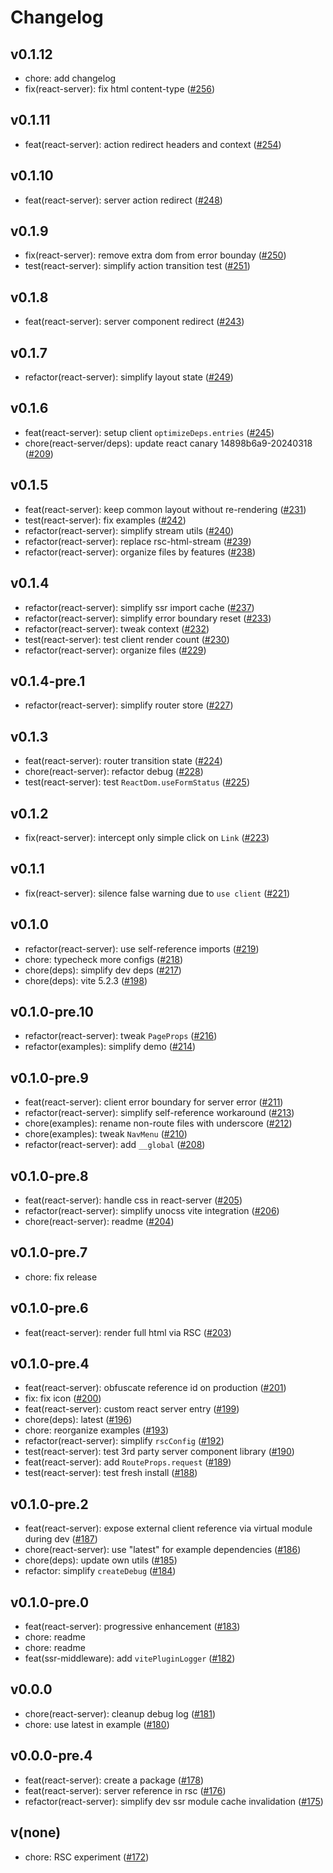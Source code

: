 # Changelog

## v0.1.12

- chore: add changelog
- fix(react-server): fix html content-type ([#256](https://github.com/hi-ogawa/vite-plugins/pull/256))

## v0.1.11

- feat(react-server): action redirect headers and context ([#254](https://github.com/hi-ogawa/vite-plugins/pull/254))

## v0.1.10

- feat(react-server): server action redirect ([#248](https://github.com/hi-ogawa/vite-plugins/pull/248))

## v0.1.9

- fix(react-server): remove extra dom from error bounday ([#250](https://github.com/hi-ogawa/vite-plugins/pull/250))
- test(react-server): simplify action transition test ([#251](https://github.com/hi-ogawa/vite-plugins/pull/251))

## v0.1.8

- feat(react-server): server component redirect ([#243](https://github.com/hi-ogawa/vite-plugins/pull/243))

## v0.1.7

- refactor(react-server): simplify layout state ([#249](https://github.com/hi-ogawa/vite-plugins/pull/249))

## v0.1.6

- feat(react-server): setup client `optimizeDeps.entries` ([#245](https://github.com/hi-ogawa/vite-plugins/pull/245))
- chore(react-server/deps): update react canary 14898b6a9-20240318 ([#209](https://github.com/hi-ogawa/vite-plugins/pull/209))

## v0.1.5

- feat(react-server): keep common layout without re-rendering ([#231](https://github.com/hi-ogawa/vite-plugins/pull/231))
- test(react-server): fix examples ([#242](https://github.com/hi-ogawa/vite-plugins/pull/242))
- refactor(react-server): simplify stream utils ([#240](https://github.com/hi-ogawa/vite-plugins/pull/240))
- refactor(react-server): replace rsc-html-stream ([#239](https://github.com/hi-ogawa/vite-plugins/pull/239))
- refactor(react-server): organize files by features ([#238](https://github.com/hi-ogawa/vite-plugins/pull/238))

## v0.1.4

- refactor(react-server): simplify ssr import cache ([#237](https://github.com/hi-ogawa/vite-plugins/pull/237))
- refactor(react-server): simplify error boundary reset ([#233](https://github.com/hi-ogawa/vite-plugins/pull/233))
- refactor(react-server): tweak context ([#232](https://github.com/hi-ogawa/vite-plugins/pull/232))
- test(react-server): test client render count ([#230](https://github.com/hi-ogawa/vite-plugins/pull/230))
- refactor(react-server): organize files ([#229](https://github.com/hi-ogawa/vite-plugins/pull/229))

## v0.1.4-pre.1

- refactor(react-server): simplify router store ([#227](https://github.com/hi-ogawa/vite-plugins/pull/227))

## v0.1.3

- feat(react-server): router transition state ([#224](https://github.com/hi-ogawa/vite-plugins/pull/224))
- chore(react-server): refactor debug ([#228](https://github.com/hi-ogawa/vite-plugins/pull/228))
- test(react-server): test `ReactDom.useFormStatus` ([#225](https://github.com/hi-ogawa/vite-plugins/pull/225))

## v0.1.2

- fix(react-server): intercept only simple click on `Link` ([#223](https://github.com/hi-ogawa/vite-plugins/pull/223))

## v0.1.1

- fix(react-server): silence false warning due to `use client` ([#221](https://github.com/hi-ogawa/vite-plugins/pull/221))

## v0.1.0

- refactor(react-server): use self-reference imports ([#219](https://github.com/hi-ogawa/vite-plugins/pull/219))
- chore: typecheck more configs ([#218](https://github.com/hi-ogawa/vite-plugins/pull/218))
- chore(deps): simplify dev deps ([#217](https://github.com/hi-ogawa/vite-plugins/pull/217))
- chore(deps): vite 5.2.3 ([#198](https://github.com/hi-ogawa/vite-plugins/pull/198))

## v0.1.0-pre.10

- refactor(react-server): tweak `PageProps` ([#216](https://github.com/hi-ogawa/vite-plugins/pull/216))
- refactor(examples): simplify demo ([#214](https://github.com/hi-ogawa/vite-plugins/pull/214))

## v0.1.0-pre.9

- feat(react-server): client error boundary for server error ([#211](https://github.com/hi-ogawa/vite-plugins/pull/211))
- refactor(react-server): simplify self-reference workaround ([#213](https://github.com/hi-ogawa/vite-plugins/pull/213))
- chore(examples): rename non-route files with underscore ([#212](https://github.com/hi-ogawa/vite-plugins/pull/212))
- chore(examples): tweak `NavMenu` ([#210](https://github.com/hi-ogawa/vite-plugins/pull/210))
- refactor(react-server): add `__global` ([#208](https://github.com/hi-ogawa/vite-plugins/pull/208))

## v0.1.0-pre.8

- feat(react-server): handle css in react-server ([#205](https://github.com/hi-ogawa/vite-plugins/pull/205))
- refactor(react-server): simplify unocss vite integration ([#206](https://github.com/hi-ogawa/vite-plugins/pull/206))
- chore(react-server): readme ([#204](https://github.com/hi-ogawa/vite-plugins/pull/204))

## v0.1.0-pre.7

- chore: fix release

## v0.1.0-pre.6

- feat(react-server): render full html via RSC ([#203](https://github.com/hi-ogawa/vite-plugins/pull/203))

## v0.1.0-pre.4

- feat(react-server): obfuscate reference id on production ([#201](https://github.com/hi-ogawa/vite-plugins/pull/201))
- fix: fix icon ([#200](https://github.com/hi-ogawa/vite-plugins/pull/200))
- feat(react-server): custom react server entry ([#199](https://github.com/hi-ogawa/vite-plugins/pull/199))
- chore(deps): latest ([#196](https://github.com/hi-ogawa/vite-plugins/pull/196))
- chore: reorganize examples ([#193](https://github.com/hi-ogawa/vite-plugins/pull/193))
- refactor(react-server): simplify `rscConfig` ([#192](https://github.com/hi-ogawa/vite-plugins/pull/192))
- test(react-server): test 3rd party server component library ([#190](https://github.com/hi-ogawa/vite-plugins/pull/190))
- feat(react-server): add `RouteProps.request` ([#189](https://github.com/hi-ogawa/vite-plugins/pull/189))
- test(react-server): test fresh install ([#188](https://github.com/hi-ogawa/vite-plugins/pull/188))

## v0.1.0-pre.2

- feat(react-server): expose external client reference via virtual module during dev ([#187](https://github.com/hi-ogawa/vite-plugins/pull/187))
- chore(react-server): use "latest" for example dependencies ([#186](https://github.com/hi-ogawa/vite-plugins/pull/186))
- chore(deps): update own utils ([#185](https://github.com/hi-ogawa/vite-plugins/pull/185))
- refactor: simplify `createDebug` ([#184](https://github.com/hi-ogawa/vite-plugins/pull/184))

## v0.1.0-pre.0

- feat(react-server): progressive enhancement ([#183](https://github.com/hi-ogawa/vite-plugins/pull/183))
- chore: readme
- chore: readme
- feat(ssr-middleware): add `vitePluginLogger` ([#182](https://github.com/hi-ogawa/vite-plugins/pull/182))

## v0.0.0

- chore(react-server): cleanup debug log ([#181](https://github.com/hi-ogawa/vite-plugins/pull/181))
- chore: use latest in example ([#180](https://github.com/hi-ogawa/vite-plugins/pull/180))

## v0.0.0-pre.4

- feat(react-server): create a package ([#178](https://github.com/hi-ogawa/vite-plugins/pull/178))
- feat(react-server): server reference in rsc ([#176](https://github.com/hi-ogawa/vite-plugins/pull/176))
- refactor(react-server): simplify dev ssr module cache invalidation ([#175](https://github.com/hi-ogawa/vite-plugins/pull/175))

## v(none)

- chore: RSC experiment ([#172](https://github.com/hi-ogawa/vite-plugins/pull/172))

